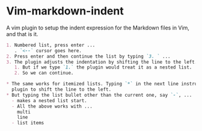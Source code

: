 Vim-markdown-indent
===================

A vim plugin to setup the indent expression for the Markdown files in Vim, and
that is it.

``` markdown
1. Numbered list, press enter ...
   . `<--` cursor goes here.
2. Press enter and then continue the list by typing `3. ` ...
3. The plugin adjusts the indentation by shifting the line to the left.
   1. But if we type `1.` the plugin would treat it as a nested list.
   2. So we can continue.

* The same works for itemized lists. Typing `*` in the next line instructs
  plugin to shift the line to the left.
* But typing the list bullet other than the current one, say `-`, ...
  - makes a nested list start.
  - All the above works with ...
    multi
    line
  - list items

```

